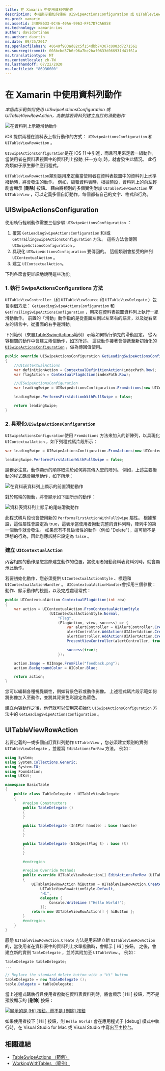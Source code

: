 ```yaml
---
title: 在 Xamarin 中使用資料列動作
description: 本指南示範如何使用 UISwipeActionsConfiguration 或 UITableViewRowAction，為數據表資料列建立自訂的滑動動作
ms.prod: xamarin
ms.assetid: 340FB633-0C46-40AA-9963-FF17D7CA6858
ms.technology: xamarin-ios
author: davidortinau
ms.author: daortin
ms.date: 09/25/2017
ms.openlocfilehash: 40640f903ad82c5f154dbb74307c0003d7271561
ms.sourcegitcommit: 008bcbd37b6c96a7be2baf0633d066931d41f61a
ms.translationtype: MT
ms.contentlocale: zh-TW
ms.lasthandoff: 07/22/2020
ms.locfileid: "86936600"
---
```

# <a name="working-with-row-actions-in-xamarinios"></a>在 Xamarin 中使用資料列動作

_本指南示範如何使用 UISwipeActionsConfiguration 或 UITableViewRowAction，為數據表資料列建立自訂的滑動動作_

![在資料列上示範滑動動作](row-action-images/action02.png)

iOS 提供兩種在資料表上執行動作的方式： `UISwipeActionsConfiguration` 和 `UITableViewRowAction` 。

`UISwipeActionsConfiguration`是在 iOS 11 中引進，而且可用來定義一組動作，當使用者在資料表視圖中的資料列上撥動_任一方向_時，就會發生此情況。 此行為類似于原生郵件應用程式。

`UITableViewRowAction`類別是用來定義當使用者在資料表視圖中的資料列上水準撥動時，將會發生的動作。
例如，編輯資料表時，根據預設，資料列上的向左輕刷會顯示 [**刪除**] 按鈕。 藉由將類別的多個實例附加 `UITableViewRowAction` 至 `UITableView` ，可以定義多個自訂動作，每個都有自己的文字、格式和行為。

## <a name="uiswipeactionsconfiguration"></a>UISwipeActionsConfiguration

使用執行輕刷動作需要三個步驟 `UISwipeActionsConfiguration` ：

1. 覆寫 `GetLeadingSwipeActionsConfiguration` 和/或 `GetTrailingSwipeActionsConfiguration` 方法。 這些方法會傳回 `UISwipeActionsConfiguration` 。
2. 具現化 `UISwipeActionsConfiguration` 要傳回的。 這個類別會接受的陣列 `UIContextualAction` 。
3. 建立 `UIContextualAction`。

下列各節會更詳細地說明這些功能。

### <a name="1-implementing-the-swipeactionsconfigurations-methods"></a>1. 執行 SwipeActionsConfigurations 方法

`UITableViewController`（和 `UITableViewSource` 和 `UITableViewDelegate` ）包含兩個方法： `GetLeadingSwipeActionsConfiguration` 和 `GetTrailingSwipeActionsConfiguration` ，用來在資料表視圖資料列上執行一組滑動動作。 前置的「滑動」動作指的是從畫面左側以左至右的語言，以及從右至左的語言中，從畫面的右手邊滑動。

下列範例（來自[TableSwipeActions](https://docs.microsoft.com/samples/xamarin/ios-samples/tableswipeactions)範例）示範如何執行領先的滑動設定。 從內容相關的動作中會建立兩個動作，[如下](#create-uicontextualaction)所述。 這些動作接著會傳遞至新初始化的 [`UISwipeActionsConfiguration`](#create-uiswipeactionsconfigurations) ，做為傳回值使用。

```csharp
public override UISwipeActionsConfiguration GetLeadingSwipeActionsConfiguration(UITableView tableView, NSIndexPath indexPath)
{
    //UIContextualActions
    var definitionAction = ContextualDefinitionAction(indexPath.Row);
    var flagAction = ContextualFlagAction(indexPath.Row);

    //UISwipeActionsConfiguration
    var leadingSwipe = UISwipeActionsConfiguration.FromActions(new UIContextualAction[] { flagAction, definitionAction });

    leadingSwipe.PerformsFirstActionWithFullSwipe = false;

    return leadingSwipe;
}
```

<a name="create-uiswipeactionsconfigurations"></a>

### <a name="2-instantiate-a-uiswipeactionsconfiguration"></a>2. 具現化`UISwipeActionsConfiguration`

`UISwipeActionsConfiguration`使用 `FromActions` 方法來加入的新陣列，以具現化 `UIContextualAction` ，如下列程式碼片段所示：

```csharp
var leadingSwipe = UISwipeActionsConfiguration.FromActions(new UIContextualAction[] { flagAction, definitionAction })

leadingSwipe.PerformsFirstActionWithFullSwipe = false;
```

請務必注意，動作顯示的順序取決於如何將其傳入您的陣列。 例如，上述主要撥動的程式碼會顯示動作，如下所示：

![在資料表資料列上顯示的前置滑動動作](row-action-images/action03.png)

對於尾端的撥動，將會顯示如下圖所示的動作：

![資料表資料列上顯示的尾端滑動動作](row-action-images/action04.png)

此程式碼片段也會使用新的 `PerformsFirstActionWithFullSwipe` 屬性。 根據預設，這個屬性會設定為 true，這表示當使用者撥動完整的資料列時，陣列中的第一個動作就會發生。 如果您有不具破壞性的動作（例如 "Delete"），這可能不是理想的行為，因此您應該將它設定為 `false` 。

<a name="create-uicontextualaction"></a>

### <a name="create-a-uicontextualaction"></a>建立 `UIContextualAction`

內容相關的動作是您實際建立動作的位置，當使用者撥動資料表資料列時，就會顯示此動作。

若要初始化動作，您必須提供 `UIContextualActionStyle` 、標題和 `UIContextualActionHandler` 。 `UIContextualActionHandler`會採用三個參數：動作、顯示動作的視圖，以及完成處理常式：

```csharp
public UIContextualAction ContextualFlagAction(int row)
{
    var action = UIContextualAction.FromContextualActionStyle
                    (UIContextualActionStyle.Normal,
                        "Flag",
                        (FlagAction, view, success) => {
                            var alertController = UIAlertController.Create($"Report {words[row]}?", "", UIAlertControllerStyle.Alert);
                            alertController.AddAction(UIAlertAction.Create("Cancel", UIAlertActionStyle.Cancel, null));
                            alertController.AddAction(UIAlertAction.Create("Yes", UIAlertActionStyle.Destructive, null));
                            PresentViewController(alertController, true, null);

                            success(true);
                        });

    action.Image = UIImage.FromFile("feedback.png");
    action.BackgroundColor = UIColor.Blue;

    return action;
}
```

您可以編輯各種視覺屬性，例如背景色彩或動作影像。 上述程式碼片段示範如何將影像加入至動作，並將其背景色彩設定為藍色。

建立內容動作之後，他們就可以使用來初始化 `UISwipeActionsConfiguration` 方法中的 `GetLeadingSwipeActionsConfiguration` 。

## <a name="uitableviewrowaction"></a>UITableViewRowAction

若要定義的一或多個自訂資料列動作 `UITableView` ，您必須建立類別的實例 `UITableViewDelegate` ，並覆寫 `EditActionsForRow` 方法。 例如：

```csharp
using System;
using System.Collections.Generic;
using System.IO;
using Foundation;
using UIKit;

namespace BasicTable
{
    public class TableDelegate : UITableViewDelegate
    {
        #region Constructors
        public TableDelegate ()
        {
        }

        public TableDelegate (IntPtr handle) : base (handle)
        {
        }

        public TableDelegate (NSObjectFlag t) : base (t)
        {
        }

        #endregion

        #region Override Methods
        public override UITableViewRowAction[] EditActionsForRow (UITableView tableView, NSIndexPath indexPath)
        {
            UITableViewRowAction hiButton = UITableViewRowAction.Create (
                UITableViewRowActionStyle.Default,
                "Hi",
                delegate {
                    Console.WriteLine ("Hello World!");
                });
            return new UITableViewRowAction[] { hiButton };
        }
        #endregion
    }
}
```

靜態 `UITableViewRowAction.Create` 方法是用來建立新 `UITableViewRowAction` 的，當使用者在資料表中的資料列上水準撥動時，會顯示 [ **Hi** ] 按鈕。 之後，會建立新的實例 `TableDelegate` ，並將其附加至 `UITableView` 。 例如：

```csharp
TableDelegate tableDelegate;
...

// Replace the standard delete button with a "Hi" button
tableDelegate = new TableDelegate ();
table.Delegate = tableDelegate;

```

當上述程式碼執行且使用者撥動在資料表資料列時，將會顯示 [ **Hi** ] 按鈕，而不是預設顯示的 [**刪除**] 按鈕：

[![顯示的是 [Hi] 按鈕，而不是 [刪除] 按鈕](row-action-images/action01.png)](row-action-images/action01.png#lightbox)

如果使用者按下 [ **Hi** ] 按鈕，則 `Hello World!` 會在應用程式于 [debug] 模式中執行時，在 Visual Studio for Mac 或 Visual Studio 中寫出至主控台。

## <a name="related-links"></a>相關連結

- [TableSwipeActions （範例）](https://docs.microsoft.com/samples/xamarin/ios-samples/tableswipeactions)
- [WorkingWithTables （範例）](https://docs.microsoft.com/samples/xamarin/ios-samples/workingwithtables)
